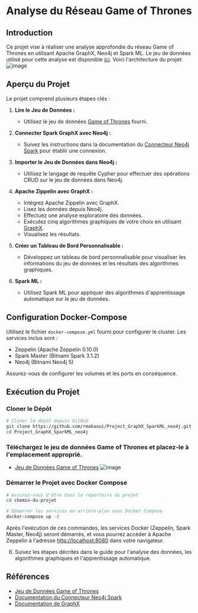# Analyse du Réseau Game of Thrones

## Introduction
Ce projet vise à réaliser une analyse approfondie du réseau Game of Thrones en utilisant Apache GraphX, Neo4j et Spark ML. Le jeu de données utilisé pour cette analyse est disponible [ici](https://www.kaggle.com/code/mmmarchetti/game-of-thrones-network-analysis/input).
Voici l'architecture du projet:
![image](https://github.com/rmakaoui/Project_GraphX_SparkML_neo4j/assets/101502312/727f6d92-84bc-412f-803c-813749520001)

## Aperçu du Projet
Le projet comprend plusieurs étapes clés :

1. **Lire le Jeu de Données :**
   - Utilisez le jeu de données [Game of Thrones](https://www.kaggle.com/code/mmmarchetti/game-of-thrones-network-analysis/input) fourni.

2. **Connecter Spark GraphX avec Neo4j :**
   - Suivez les instructions dans la documentation du [Connecteur Neo4j Spark](https://neo4j.com/docs/spark/current/) pour établir une connexion.

3. **Importer le Jeu de Données dans Neo4j :**
   - Utilisez le langage de requête Cypher pour effectuer des opérations CRUD sur le jeu de données dans Neo4j.

4. **Apache Zippelin avec GraphX :**
   - Intégrez Apache Zippelin avec GraphX.
   - Lisez les données depuis Neo4j.
   - Effectuez une analyse exploratoire des données.
   - Exécutez cinq algorithmes graphiques de votre choix en utilisant [GraphX](https://spark.apache.org/graphx/).
   - Visualisez les résultats.

5. **Créer un Tableau de Bord Personnalisable :**
   - Développez un tableau de bord personnalisable pour visualiser les informations du jeu de données et les résultats des algorithmes graphiques.

6. **Spark ML :**
   - Utilisez Spark ML pour appliquer des algorithmes d'apprentissage automatique sur le jeu de données.

## Configuration Docker-Compose
Utilisez le fichier `docker-compose.yml` fourni pour configurer le cluster. Les services inclus sont :
- Zeppelin (Apache Zeppelin 0.10.0)
- Spark Master (Bitnami Spark 3.1.2)
- Neo4j (Bitnami Neo4j 5)

Assurez-vous de configurer les volumes et les ports en conséquence.

## Exécution du Projet
### Cloner le Dépôt
```bash
# Cloner le dépôt depuis GitHub
git clone https://github.com/rmakaoui/Project_GraphX_SparkML_neo4j.git
cd Project_GraphX_SparkML_neo4j
```
### Téléchargez le jeu de données Game of Thrones et placez-le à l'emplacement approprié.
- [Jeu de Données Game of Thrones](https://www.kaggle.com/code/mmmarchetti/game-of-thrones-network-analysis/input)
![image](https://github.com/rmakaoui/Project_GraphX_SparkML_neo4j/assets/101502312/c4e8a6af-e5f6-44fa-acd4-d94a3080fff0)

### Démarrer le Projet avec Docker Compose
```bash
# Assurez-vous d'être dans le répertoire du projet
cd chemin-du-projet

# Démarrer les services en arrière-plan avec Docker Compose
docker-compose up -d
```

Après l'exécution de ces commandes, les services Docker (Zeppelin, Spark Master, Neo4j) seront démarrés, et vous pourrez accéder à Apache Zeppelin à l'adresse [http://localhost:8080](http://localhost:8080) dans votre navigateur.

6. Suivez les étapes décrites dans le guide pour l'analyse des données, les algorithmes graphiques et l'apprentissage automatique.


## Références
- [Jeu de Données Game of Thrones](https://www.kaggle.com/code/mmmarchetti/game-of-thrones-network-analysis/input)
- [Documentation du Connecteur Neo4j Spark](https://neo4j.com/docs/spark/current/)
- [Documentation de GraphX](https://spark.apache.org/graphx/)


